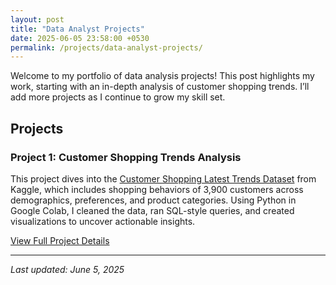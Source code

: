 ```yaml
---
layout: post
title: "Data Analyst Projects"
date: 2025-06-05 23:58:00 +0530
permalink: /projects/data-analyst-projects/
---
```

Welcome to my portfolio of data analysis projects! This post highlights my work, starting with an in-depth analysis of customer shopping trends. I’ll add more projects as I continue to grow my skill set.

## Projects

### Project 1: Customer Shopping Trends Analysis

This project dives into the [Customer Shopping Latest Trends Dataset](https://www.kaggle.com/datasets/bhadramohit/customer-shopping-latest-trends-dataset) from Kaggle, which includes shopping behaviors of 3,900 customers across demographics, preferences, and product categories. Using Python in Google Colab, I cleaned the data, ran SQL-style queries, and created visualizations to uncover actionable insights.

[View Full Project Details](/projects/data-analyst-projects/project-1-customer-shopping-trends-analysis/)

---

*Last updated: June 5, 2025*